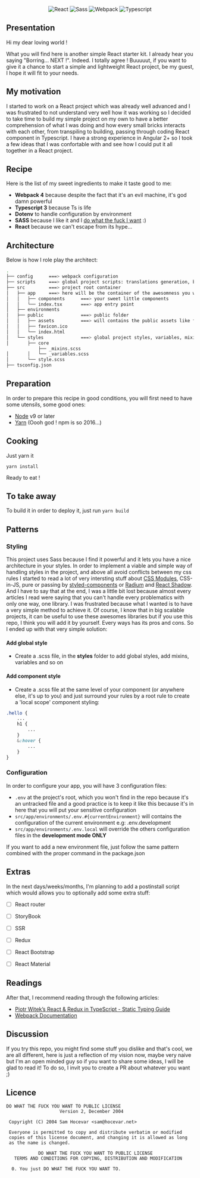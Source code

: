 
<p align="center">
<img src="https://codemedialab.com/wp-content/uploads/2017/09/reactjsicon-150x150.png" alt="React" />        
<img src="http://www.newthinktank.com/wp-content/uploads/2015/04/Sass-Tutorial.png" alt="Sass" />
<img src="https://mehraban.com.au/img/posts/webpacklogo.png"  alt="Webpack" />
<img src="https://sdtimes.com/wp-content/uploads/2018/09/1_JsyV8lXMuTbRVLQ2FPYWAg-150x150.png" alt="Typescript" />
</p>

## Presentation

Hi my dear loving world !

What you will find here is another simple React starter kit. I already hear you saying "Borring... NEXT !".
Indeed. I totally agree !
Buuuuut, if you want to give it a chance to start a simple and lightweight React project, be my guest, I hope it will fit to your needs.


## My motivation

I started to work on a React project which was already well advanced and I was frustrated to not understand very well how it was working so I decided to take time to build my simple project on my own to have a better comprehension of what I was doing and how every small bricks interacts with each other, from transpiling to building, passing through coding React component in Typescript.
I have a strong experience in Angular 2+ so I took a few ideas that I was confortable with and see how I could put it all together in a React project.


## Recipe

Here is the list of my sweet ingredients to make it taste good to me:

- **Webpack 4** because despite the fact that it's an evil machine, it's god damn powerful
- **Typescript 3** because Ts is life
- **Dotenv** to handle configuration by environment
- **SASS** because I like it and I [do what the fuck I want](http://www.wtfpl.net/) :)
- **React** because we can't escape from its hype...


## Architecture

Below is how I role play the architect:

```bash
.
├── config      ===> webpack configuration
├── scripts     ===> global project scripts: translations generation, building script, ...
├── src         ===> project root container
│   ├── app     ===> here will be the container of the awesomness you will create
│   │   ├── components      ===> your sweet little components
│   │   └── index.tsx       ===> app entry point
│   ├── environments
│   ├── public              ===> public folder
│   │   ├── assets          ===> will contains the public assets like fonts, images, ...
│   │   ├── favicon.ico
│   │   └── index.html
│   └── styles              ===> global project styles, variables, mixins
│       ├── core
            ├── _mixins.scss
│       │   └── _variables.scss
│       └── style.scss
├── tsconfig.json

```


## Preparation

In order to prepare this recipe in good conditions, you will first need to have some utensils, some good ones:

- [Node](https://nodejs.org/en/download/) v9 or later
- [Yarn](https://yarnpkg.com/en/docs/install) (Oooh god ! npm is so 2016...)


## Cooking

Just yarn it

```
yarn install
```

Ready to eat !


## To take away

To build it in order to deploy it, just run `yarn build`


## Patterns

### Styling

This project uses Sass because I find it powerful and it lets you have a nice architecture in your styles. 
In order to implement a viable and simple way of handling styles in the project, and above all avoid conflicts between my css rules I started to read a lot of very intersting stuff about [CSS Modules](https://github.com/css-modules/css-modules), CSS-in-JS, pure or passing by [styled-components](https://www.styled-components.com/) or [Radium](https://github.com/FormidableLabs/radium) and [React Shadow](https://github.com/Wildhoney/ReactShadow).
And I have to say that at the end, I was a little bit lost because almost every articles I read were saying that you can't handle every problematics with only one way, one library.
I was frustrated because what I wanted is to have a very simple method to achieve it. Of course, I know that in big scalable projects, it can be useful to use these awesomes libraries but if you use this repo, I think you will add it by yourself.
Every ways has its pros and cons.
So I ended up with that very simple solution:

#### Add global style
* Create a .scss file, in the **styles** folder to add global styles, add mixins, variables and so on

#### Add component style
* Create a .scss file at the same level of your component (or anywhere else, it's up to you) and just surround your rules by a root rule to create a 'local scope' component styling: 

```scss
.hello {
    ...
    h1 {
        ...
    }
    &:hover {
        ...
    }
}
```


### Configuration

In order to configure your app, you will have 3 configuration files:
- `.env` at the project's root, which you won't find in the repo because it's an untracked file and a good practice is to keep it like this because it's in here that you will put your sensitive configuration
- `src/app/environments/.env.#{currentEnvironment}` will contains the configuration of the current environment e.g: .env.development
- `src/app/environments/.env.local` will override the others configuration files in the **development mode ONLY**

If you want to add a new environment file, just follow the same pattern combined with the proper command in the package.json


## Extras

In the next days/weeks/months, I'm planning to add a postinstall script which would allows you to optionally add some extra stuff:

- [ ] React router
- [ ] StoryBook
- [ ] SSR
- [ ] Redux
- [ ] React Bootstrap
- [ ] React Material


## Readings

After that, I recommend reading through the following articles:

- [Piotr Witek’s React & Redux in TypeScript - Static Typing Guide](https://github.com/piotrwitek/react-redux-typescript-guide)
- [Webpack Documentation](https://webpack.js.org/concepts/)


## Discussion

If you try this repo, you might find some stuff you dislike and that's cool, we are all different, here is just a reflection of my vision now, maybe very naive but I'm an open minded guy so if you want to share some ideas, I will be glad to read it!
To do so, I invit you to create a PR about whatever you want ;)


## Licence

```
DO WHAT THE FUCK YOU WANT TO PUBLIC LICENSE
                    Version 2, December 2004

 Copyright (C) 2004 Sam Hocevar <sam@hocevar.net>

 Everyone is permitted to copy and distribute verbatim or modified
 copies of this license document, and changing it is allowed as long
 as the name is changed.

            DO WHAT THE FUCK YOU WANT TO PUBLIC LICENSE
   TERMS AND CONDITIONS FOR COPYING, DISTRIBUTION AND MODIFICATION

  0. You just DO WHAT THE FUCK YOU WANT TO.
```
